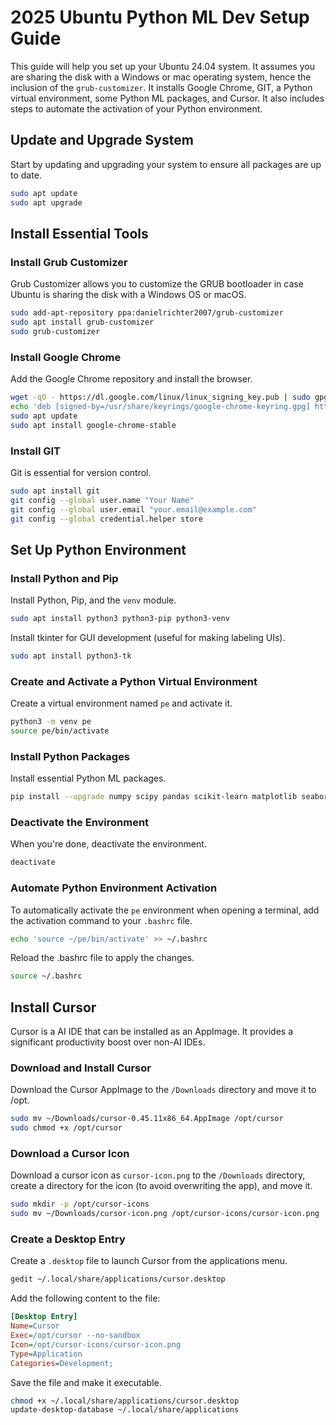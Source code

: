 # 2025 Ubuntu Python ML Dev Setup Guide
This guide will help you set up your Ubuntu 24.04 system. It assumes you are sharing the disk with a Windows or mac operating system, hence the inclusion of the `grub-customizer`. It installs Google Chrome, GIT, a Python virtual environment, some Python ML packages, and Cursor. It also includes steps to automate the activation of your Python environment.

## Update and Upgrade System
Start by updating and upgrading your system to ensure all packages are up to date.
```bash
sudo apt update
sudo apt upgrade
```
## Install Essential Tools

### Install Grub Customizer
Grub Customizer allows you to customize the GRUB bootloader in case Ubuntu is sharing the disk with a Windows OS or macOS.
```bash
sudo add-apt-repository ppa:danielrichter2007/grub-customizer
sudo apt install grub-customizer
sudo grub-customizer
```
### Install Google Chrome
Add the Google Chrome repository and install the browser.
```bash
wget -qO - https://dl.google.com/linux/linux_signing_key.pub | sudo gpg --dearmor -o /usr/share/keyrings/google-chrome-keyring.gpg
echo 'deb [signed-by=/usr/share/keyrings/google-chrome-keyring.gpg] https://dl.google.com/linux/chrome/deb/ stable main' | sudo tee /etc/apt/sources.list.d/google-chrome.list
sudo apt update
sudo apt install google-chrome-stable
```
### Install GIT
Git is essential for version control.
```bash
sudo apt install git
git config --global user.name "Your Name"
git config --global user.email "your.email@example.com"
git config --global credential.helper store
```
## Set Up Python Environment

### Install Python and Pip
Install Python, Pip, and the `venv` module.
```bash
sudo apt install python3 python3-pip python3-venv
```
Install tkinter for GUI development (useful for making labeling UIs).
```bash
sudo apt install python3-tk
```

### Create and Activate a Python Virtual Environment
Create a virtual environment named `pe` and activate it.
```bash
python3 -m venv pe
source pe/bin/activate
```
### Install Python Packages
Install essential Python ML packages.
```bash
pip install --upgrade numpy scipy pandas scikit-learn matplotlib seaborn torch openai tiktoken
```
### Deactivate the Environment
When you're done, deactivate the environment.
```bash
deactivate
```

### Automate Python Environment Activation
To automatically activate the `pe` environment when opening a terminal, add the activation command to your `.bashrc` file.
```bash
echo 'source ~/pe/bin/activate' >> ~/.bashrc
```
Reload the .bashrc file to apply the changes.
```bash
source ~/.bashrc
```

## Install Cursor
Cursor is a AI IDE that can be installed as an AppImage. It provides a significant productivity boost over non-AI IDEs.

### Download and Install Cursor
Download the Cursor AppImage to the `/Downloads` directory and move it to /opt.
```bash
sudo mv ~/Downloads/cursor-0.45.11x86_64.AppImage /opt/cursor
sudo chmod +x /opt/cursor
```

### Download a Cursor Icon
Download a cursor icon as `cursor-icon.png` to the `/Downloads` directory, create a directory for the icon (to avoid overwriting the app), and move it.
```bash
sudo mkdir -p /opt/cursor-icons
sudo mv ~/Downloads/cursor-icon.png /opt/cursor-icons/cursor-icon.png
```

### Create a Desktop Entry
Create a `.desktop` file to launch Cursor from the applications menu.
```bash
gedit ~/.local/share/applications/cursor.desktop
```
Add the following content to the file:
```ini
[Desktop Entry]
Name=Cursor
Exec=/opt/cursor --no-sandbox
Icon=/opt/cursor-icons/cursor-icon.png
Type=Application
Categories=Development;
```
Save the file and make it executable.
```bash
chmod +x ~/.local/share/applications/cursor.desktop
update-desktop-database ~/.local/share/applications
```
